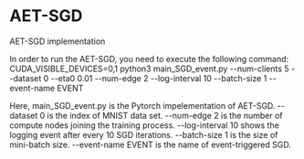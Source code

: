 # AET-SGD
AET-SGD implementation


In order to run the AET-SGD, you need to execute the following command:
CUDA_VISIBLE_DEVICES=0,1 python3 main_SGD_event.py --num-clients 5  --dataset 0 --eta0 0.01 --num-edge 2 --log-interval 10 --batch-size 1 --event-name EVENT

Here, main_SGD_event.py is the Pytorch impelementation of AET-SGD.
--dataset 0 is the index of MNIST data set.
--num-edge 2 is the number of compute nodes joining the training process.
--log-interval 10 shows the logging event after every 10 SGD iterations.
--batch-size 1 is the size of mini-batch size.
--event-name EVENT is the name of event-triggered SGD.
